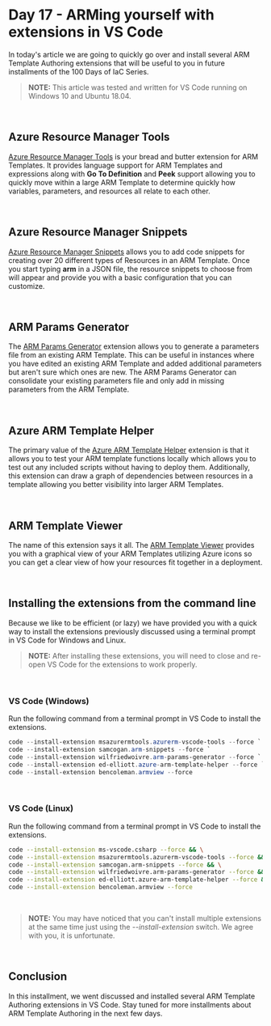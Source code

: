 # Day 17 - ARMing yourself with extensions in VS Code

In today's article we are going to quickly go over and install several ARM Template Authoring extensions that will be useful to you in future installments of the 100 Days of IaC Series.

> **NOTE:** This article was tested and written for VS Code running on Windows 10 and Ubuntu 18.04.

<br />

## Azure Resource Manager Tools

[Azure Resource Manager Tools](https://marketplace.visualstudio.com/items?itemName=msazurermtools.azurerm-vscode-tools) is your bread and butter extension for ARM Templates. It provides language support for ARM Templates and expressions along with **Go To Definition** and **Peek** support allowing you to quickly move within a large ARM Template to determine quickly how variables, parameters, and resources all relate to each other.

<br />

## Azure Resource Manager Snippets

[Azure Resource Manager Snippets](https://marketplace.visualstudio.com/items?itemName=samcogan.arm-snippets) allows you to add code snippets for creating over 20 different types of Resources in an ARM Template. Once you start typing **arm** in a JSON file, the resource snippets to choose from will appear and provide you with a basic configuration that you can customize.

<br />

## ARM Params Generator

The [ARM Params Generator](https://marketplace.visualstudio.com/items?itemName=wilfriedwoivre.arm-params-generator) extension allows you to generate a parameters file from an existing ARM Template. This can be useful in instances where you have edited an existing ARM Template and added additional parameters but aren't sure which ones are new. The ARM Params Generator can consolidate your existing parameters file and only add in missing parameters from the ARM Template.

<br />

## Azure ARM Template Helper

The primary value of the [Azure ARM Template Helper](https://marketplace.visualstudio.com/items?itemName=ed-elliott.azure-arm-template-helper) extension is that it allows you to test your ARM template functions locally which allows you to test out any included scripts without having to deploy them. Additionally, this extension can draw a graph of dependencies between resources in a template allowing you better visibility into larger ARM Templates.

<br />

## ARM Template Viewer

The name of this extension says it all. The [ARM Template Viewer](https://marketplace.visualstudio.com/items?itemName=bencoleman.armview) provides you with a graphical view of your ARM Templates utilizing Azure icons so you can get a clear view of how your resources fit together in a deployment.

<br />

## Installing the extensions from the command line

Because we like to be efficient (or lazy) we have provided you with a quick way to install the extensions previously discussed using a terminal prompt in VS Code for Windows and Linux.

> **NOTE:** After installing these extensions, you will need to close and re-open VS Code for the extensions to work properly.

<br />

### VS Code (Windows)

Run the following command from a terminal prompt in VS Code to install the extensions.

```powershell
code --install-extension msazurermtools.azurerm-vscode-tools --force `
code --install-extension samcogan.arm-snippets --force `
code --install-extension wilfriedwoivre.arm-params-generator --force `
code --install-extension ed-elliott.azure-arm-template-helper --force `
code --install-extension bencoleman.armview --force
```

<br />

### VS Code (Linux)

Run the following command from a terminal prompt in VS Code to install the extensions.

```bash
code --install-extension ms-vscode.csharp --force && \
code --install-extension msazurermtools.azurerm-vscode-tools --force && \
code --install-extension samcogan.arm-snippets --force && \
code --install-extension wilfriedwoivre.arm-params-generator --force && \
code --install-extension ed-elliott.azure-arm-template-helper --force && \
code --install-extension bencoleman.armview --force
```

<br />

> **NOTE:** You may have noticed that you can't install multiple extensions at the same time just using the *--install-extension* switch. We agree with you, it is unfortunate.

<br />

## Conclusion

In this installment, we went discussed and installed several ARM Template Authoring extensions in VS Code. Stay tuned for more installments about ARM Template Authoring in the next few days.
